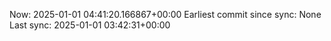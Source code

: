 Now: 2025-01-01 04:41:20.166867+00:00 Earliest commit since sync: None Last sync: 2025-01-01 03:42:31+00:00
